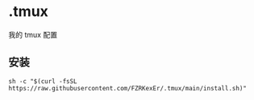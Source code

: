 # .tmux

我的 tmux 配置

## 安装

```
sh -c "$(curl -fsSL https://raw.githubusercontent.com/FZRKexEr/.tmux/main/install.sh)"
```

